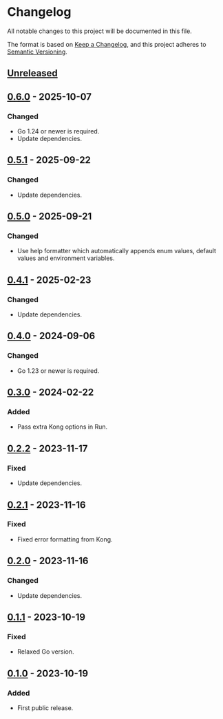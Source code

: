 # Changelog

All notable changes to this project will be documented in this file.

The format is based on [Keep a Changelog](https://keepachangelog.com/en/1.0.0/),
and this project adheres to [Semantic Versioning](https://semver.org/spec/v2.0.0.html).

## [Unreleased]

## [0.6.0] - 2025-10-07

### Changed

- Go 1.24 or newer is required.
- Update dependencies.

## [0.5.1] - 2025-09-22

### Changed

- Update dependencies.

## [0.5.0] - 2025-09-21

### Changed

- Use help formatter which automatically appends enum values, default values and environment variables.

## [0.4.1] - 2025-02-23

### Changed

- Update dependencies.

## [0.4.0] - 2024-09-06

### Changed

- Go 1.23 or newer is required.

## [0.3.0] - 2024-02-22

### Added

- Pass extra Kong options in Run.

## [0.2.2] - 2023-11-17

### Fixed

- Update dependencies.

## [0.2.1] - 2023-11-16

### Fixed

- Fixed error formatting from Kong.

## [0.2.0] - 2023-11-16

### Changed

- Update dependencies.

## [0.1.1] - 2023-10-19

### Fixed

- Relaxed Go version.

## [0.1.0] - 2023-10-19

### Added

- First public release.

[unreleased]: https://gitlab.com/tozd/go/cli/-/compare/v0.6.0...main
[0.6.0]: https://gitlab.com/tozd/go/cli/-/compare/v0.5.1...v0.6.0
[0.5.1]: https://gitlab.com/tozd/go/cli/-/compare/v0.5.0...v0.5.1
[0.5.0]: https://gitlab.com/tozd/go/cli/-/compare/v0.4.1...v0.5.0
[0.4.1]: https://gitlab.com/tozd/go/cli/-/compare/v0.4.0...v0.4.1
[0.4.0]: https://gitlab.com/tozd/go/cli/-/compare/v0.3.0...v0.4.0
[0.3.0]: https://gitlab.com/tozd/go/cli/-/compare/v0.2.2...v0.3.0
[0.2.2]: https://gitlab.com/tozd/go/cli/-/compare/v0.2.1...v0.2.2
[0.2.1]: https://gitlab.com/tozd/go/cli/-/compare/v0.2.0...v0.2.1
[0.2.0]: https://gitlab.com/tozd/go/cli/-/compare/v0.1.1...v0.2.0
[0.1.1]: https://gitlab.com/tozd/go/cli/-/compare/v0.1.0...v0.1.1
[0.1.0]: https://gitlab.com/tozd/go/cli/-/tags/v0.1.0

<!-- markdownlint-disable-file MD024 -->
